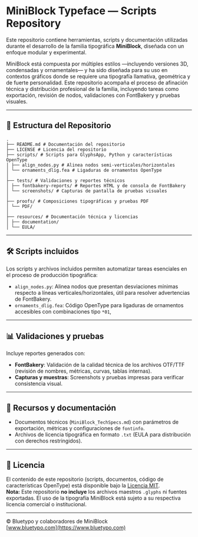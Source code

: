 # MiniBlock Typeface — Scripts Repository

Este repositorio contiene herramientas, scripts y documentación utilizadas durante el desarrollo de la familia tipográfica **MiniBlock**, diseñada con un enfoque modular y experimental.

MiniBlock está compuesta por múltiples estilos —incluyendo versiones 3D, condensadas y ornamentales— y ha sido diseñada para su uso en contextos gráficos donde se requiere una tipografía llamativa, geométrica y de fuerte personalidad. Este repositorio acompaña el proceso de afinación técnica y distribución profesional de la familia, incluyendo tareas como exportación, revisión de nodos, validaciones con FontBakery y pruebas visuales.

---

## 📁 Estructura del Repositorio

```
.
├── README.md # Documentación del repositorio
├── LICENSE # Licencia del repositorio
├── scripts/ # Scripts para GlyphsApp, Python y características OpenType
│ ├── align_nodes.py # Alinea nodos semi-verticales/horizontales
│ └── ornaments_dlig.fea # Ligaduras de ornamentos OpenType
│
├── tests/ # Validaciones y reportes técnicos
│ ├── fontbakery-reports/ # Reportes HTML y de consola de FontBakery
│ └── screenshots/ # Capturas de pantalla de pruebas visuales
│
├── proofs/ # Composiciones tipográficas y pruebas PDF
│ └── PDF/
│
├── resources/ # Documentación técnica y licencias
│ ├── documentation/
│ └── EULA/
```
---


## 🛠️ Scripts incluidos

Los scripts y archivos incluidos permiten automatizar tareas esenciales en el proceso de producción tipográfica:

- `align_nodes.py`: Alinea nodos que presentan desviaciones mínimas respecto a líneas verticales/horizontales, útil para resolver advertencias de FontBakery.
- `ornaments_dlig.fea`: Código OpenType para ligaduras de ornamentos accesibles con combinaciones tipo `*01`,
---

## 📊 Validaciones y pruebas

Incluye reportes generados con:

- **FontBakery**: Validación de la calidad técnica de los archivos OTF/TTF (revisión de nombres, métricas, curvas, tablas internas).
- **Capturas y muestras**: Screenshots y pruebas impresas para verificar consistencia visual.

---

## 📄 Recursos y documentación

- Documentos técnicos (`MiniBlock_TechSpecs.md`) con parámetros de exportación, métricas y configuraciones de `fontinfo`.
- Archivos de licencia tipográfica en formato `.txt` (EULA para distribución con derechos restringidos).

---

## 🔖 Licencia

El contenido de este repositorio (scripts, documentos, código de características OpenType) está disponible bajo la [Licencia MIT](LICENSE).  
**Nota:** Este repositorio **no incluye** los archivos maestros `.glyphs` ni fuentes exportadas. El uso de la tipografía MiniBlock está sujeto a su respectiva licencia comercial o institucional.

---

© Bluetypo y colaboradores de MiniBlock  
[www.bluetypo.com](https://www.bluetypo.com)
